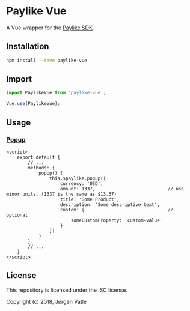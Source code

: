 # Paylike Vue
A Vue wrapper for the [Paylike SDK](https://github.com/paylike/sdk).

## Installation
```bash
npm install --save paylike-vue
```

## Import
```js
import PaylikeVue from 'paylike-vue';

Vue.use(PaylikeVue);
```

## Usage

### [Popup](https://github.com/paylike/sdk#popup-for-a-transaction)
```vue
<script>
    export default {
        // ...
        methods: {
            popup() {
                this.$paylike.popup({
                    currency: 'USD',
                    amount: 1337,                           // use minor units. (1337 is the same as $13.37)
                    title: 'Some Product',
                    description: 'Some descriptive text',
                    custom: {                               // optional
                        someCustomProperty: 'custom-value'
                    }
                })
            }
        }
        // ...
    }
</script>
```

## License
This repository is licensed under the ISC license.

Copyright (c) 2018, Jørgen Vatle
